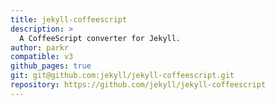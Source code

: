 ```yaml
---
title: jekyll-coffeescript
description: >
  A CoffeeScript converter for Jekyll.
author: parkr
compatible: v3
github_pages: true
git: git@github.com:jekyll/jekyll-coffeescript.git
repository: https://github.com/jekyll/jekyll-coffeescript
---
```

